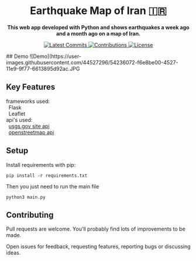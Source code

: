 <h1 align="center">
  Earthquake Map of Iran 🇮🇷
</h1>
<p align="center">
  <strong>
    This web app developed with Python and shows earthquakes a week ago and a month ago on a map of Iran.
  </strong>

<p align="center">
  <a href="https://github.com/alirezahs-git/Earthquake_Map_of_Iran/commits/master">
    <img src="https://img.shields.io/github/last-commit/alirezahs-git/Earthquake_Map_of_Iran.svg" alt="Latest Commits" />
  </a>
  <a href="https://github.com/shervinmo/libre_poll_backend/#contributing">
    <img src="https://img.shields.io/badge/contributions-welcome-brightgreen.svg" alt="Contributions" />
  </a>
  <a href="https://github.com/alirezahs-git/Earthquake_Map_of_Iran/blob/develop/LICENSE">
    <img src="https://img.shields.io/github/license/alirezahs-git/Earthquake_Map_of_Iran.svg" alt="License" />
  </a>
</p>
## Demo
![Demo](https://user-images.githubusercontent.com/44527296/54236072-f6e8be00-4527-11e9-9f77-6613895d92ac.JPG
  

## Key Features
frameworks used:</br>
&ensp;Flask</br>
&ensp;Leaflet</br>
api's used:</br>
&ensp;<a href="https://earthquake.usgs.gov/fdsnws/event/1/">usgs.gov site api</a></br>
&ensp;<a href="http://openstreetmap.org">openstreetmap api</a></br>

## Setup
Install requirements with pip:
```
pip install -r requirements.txt
```
Then you just need to run the main file
```
python3 main.py
```

## Contributing
Pull requests are welcome. You'll probably find lots of improvements to be made.

Open issues for feedback, requesting features, reporting bugs or discussing ideas.
